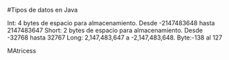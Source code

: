 #Tipos de datos en Java

Int: 4 bytes de espacio para almacenamiento. Desde -2147483648 hasta 2147483647
Short: 2 bytes de espacio para almacenamiento. Desde -32768 hasta 32767
Long: 2,147,483,647 a -2,147,483,648.
Byte:-138 al 127

MAtricess
